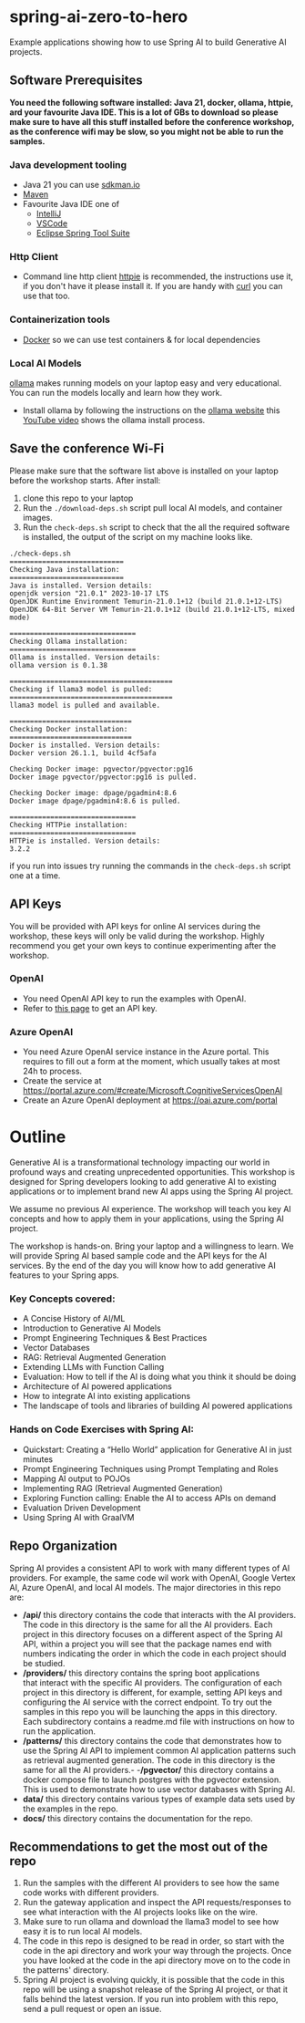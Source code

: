 # spring-ai-zero-to-hero

Example applications showing how to use Spring AI to build Generative 
AI projects.

## Software Prerequisites

**You need the following software installed: Java 21, docker, ollama, httpie, 
ard your favourite Java IDE. This is a lot of GBs to download so please make 
sure to have all this stuff installed before the conference workshop, as the 
conference wifi may be slow, so you might not be able to run the samples.**

### Java development tooling
* Java 21 you can use [sdkman.io](https://sdkman.io/)
* [Maven](https://maven.apache.org/index.html)
* Favourite Java IDE one of
    * [IntelliJ](https://www.jetbrains.com/idea/download)
    * [VSCode](https://code.visualstudio.com/)
    * [Eclipse Spring Tool Suite](https://spring.io/tools)

### Http Client
*  Command line http client  [httpie](https://httpie.io/) is recommended, the instructions use it, if you don't have it please install it. If you are handy with [curl](https://curl.se/) you can use that too. 

### Containerization tools
* [Docker](https://www.docker.com/products/docker-desktop) so we can use test containers & for local dependencies  

### Local AI Models

[ollama](https://ollama.com/)  makes running models on your laptop easy and 
very educational. You can run the models locally and learn how they work. 

* Install ollama by following the instructions on the [ollama website](https://ollama.com/) this [YouTube video](https://www.youtube.com/watch?v=3Q6J6J7Q1Zo) shows the ollama install process.

## Save the conference Wi-Fi

Please make sure that the software list above is installed on your laptop 
before the workshop starts. After install: 

1. clone this repo to your laptop 
2. Run the `./download-deps.sh` script pull local AI models, and container 
   images. 
2. Run the `check-deps.sh` script to check that the all the required 
   software is installed, the output of the script on my machine looks like.

```text
./check-deps.sh
============================
Checking Java installation:
============================
Java is installed. Version details:
openjdk version "21.0.1" 2023-10-17 LTS
OpenJDK Runtime Environment Temurin-21.0.1+12 (build 21.0.1+12-LTS)
OpenJDK 64-Bit Server VM Temurin-21.0.1+12 (build 21.0.1+12-LTS, mixed mode)

===============================
Checking Ollama installation:
===============================
Ollama is installed. Version details:
ollama version is 0.1.38

========================================
Checking if llama3 model is pulled:
========================================
llama3 model is pulled and available.

==============================
Checking Docker installation:
==============================
Docker is installed. Version details:
Docker version 26.1.1, build 4cf5afa

Checking Docker image: pgvector/pgvector:pg16
Docker image pgvector/pgvector:pg16 is pulled.

Checking Docker image: dpage/pgadmin4:8.6
Docker image dpage/pgadmin4:8.6 is pulled.

===============================
Checking HTTPie installation:
===============================
HTTPie is installed. Version details:
3.2.2
```

if you run into issues try running the commands in the `check-deps.sh` 
script one at a time. 

## API Keys

You will be provided with API keys for online AI services during the 
workshop, these keys will only be valid during the workshop. Highly 
recommend you get your own keys to continue experimenting after the workshop.

### OpenAI
* You need OpenAI API key to run the examples with OpenAI.
* Refer to [this page](https://help.openai.com/en/articles/4936850-where-do-i-find-my-openai-api-key) to get an API key.

### Azure OpenAI
* You need Azure OpenAI service instance in the Azure portal. This requires to fill out a form at the moment, which usually
  takes at most 24h to process.
* Create the service at https://portal.azure.com/#create/Microsoft.CognitiveServicesOpenAI
* Create an Azure OpenAI deployment at https://oai.azure.com/portal

# Outline

Generative AI is a transformational technology impacting our world in profound ways and creating unprecedented opportunities. This workshop is designed for Spring developers looking to add generative AI to existing applications or to implement brand new AI apps using the Spring AI project.

We assume no previous AI experience. The workshop will teach you key AI concepts and how to apply them in your applications, using the Spring AI project.

The workshop is hands-on. Bring your laptop and a willingness to learn. We will provide Spring AI based sample code and the API keys for the AI services. By the end of the day you will know how to add generative AI features to your Spring apps.

### Key Concepts covered:
- A Concise History of AI/ML
- Introduction to Generative AI Models
- Prompt Engineering Techniques & Best Practices
- Vector Databases
- RAG: Retrieval Augmented Generation
- Extending LLMs with Function Calling
- Evaluation: How to tell if the AI is doing what you think it should be doing
- Architecture of AI powered applications
- How to integrate AI into existing applications
- The landscape of tools and libraries of building AI powered applications

### Hands on Code Exercises with Spring AI:
- Quickstart: Creating a “Hello World” application for Generative AI in just minutes
- Prompt Engineering Techniques using Prompt Templating and Roles
- Mapping AI output to POJOs
- Implementing RAG (Retrieval Augmented Generation)
- Exploring Function calling: Enable the AI to access APIs on demand
- Evaluation Driven Development
- Using Spring AI with GraalVM

## Repo Organization 

Spring AI provides a consistent API to work with many different types of AI 
providers. For example, the same code wil work with OpenAI, Google Vertex AI,
Azure OpenAI, and local AI models. The major directories in this repo are:

- **/api/** this directory contains the code that interacts with the AI 
  providers. The code in this directory is the same for all the AI providers.
  Each project in this directory focuses on a different aspect of the Spring 
  AI API, within a project you will see that the package names end with 
  numbers indicating the order in which the code in each project should be 
  studied.
- **/providers/** this directory contains the spring boot applications  
  that interact with the specific AI providers. The configuration of each 
  project in this directory  is different, for example, setting API keys and 
  configuring the AI service with the correct endpoint. To try out the samples
  in this repo you will be launching the apps in this directory. Each 
  subdirectory contains a readme.md file with instructions on how to run the 
  application. 
- **/patterns/** this directory contains the code that demonstrates how to 
  use the Spring AI API to implement common AI application patterns such as 
  retrieval augmented generation. The code in this directory is the same for 
  all the AI providers.- 
-**/pgvector/** this directory contains a docker compose file to launch 
  postgres with the pgvector extension. This is used to demonstrate how to 
  use vector databases with Spring AI.
- **data/** this directory contains various types of example data sets used 
  by the examples in the repo.
- **docs/** this directory contains the documentation for the repo.

## Recommendations to get the most out of the repo

1. Run the samples with the different AI providers to see how the same code 
   works with different providers.
2. Run the gateway application and inspect the API requests/responses to see 
   what interaction with the AI projects looks like on the wire.
3. Make sure to run ollama and download the llama3 model to see how easy it 
   is to run local AI models. 
4. The code in this repo is designed to be read in order, so start with the 
   code in the api directory and work your way through the projects. Once 
   you have looked at the code in the api directory move on to the code in 
   the patterns' directory. 
5. Spring AI project is evolving quickly, it is possible that the code in 
   this repo will be using a snapshot release of the Spring AI project, or 
   that it falls behind the latest version. If you run into problem with 
   this repo, send a pull request or open an issue.
